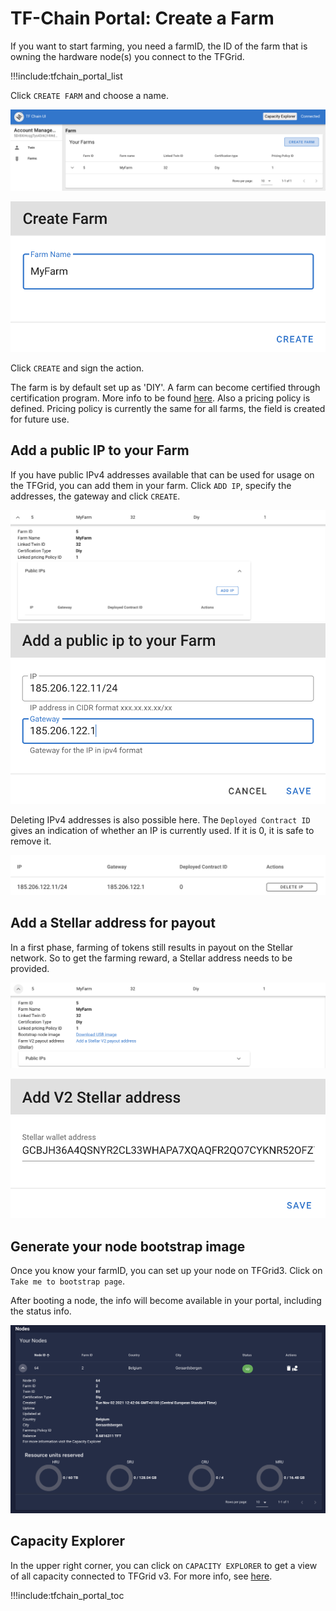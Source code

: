 # TF-Chain Portal: Create a Farm

If you want to start farming, you need a farmID, the ID of the farm that is owning the hardware node(s) you connect to the TFGrid. 

!!!include:tfchain_portal_list

Click `CREATE FARM` and choose a name. 

![](img/grid3_portal_farm.png ':size=600')

![](img/grid3_portal_create_farm.png ':size=300')

Click `CREATE` and sign the action. 

The farm is by default set up as 'DIY'. A farm can become certified through certification program. More info to be found [here](threefold:farming_certified_requirements).
Also a pricing policy is defined. Pricing policy is currently the same for all farms, the field is created for future use. 

## Add a public IP to your Farm

If you have public IPv4 addresses available that can be used for usage on the TFGrid, you can add them in your farm. 
Click `ADD IP`, specify the addresses, the gateway and click `CREATE`. 

![](img/grid3_portal_ip_add.png ':size=600')
![](img/grid3_portal_ip_add_detail.png ':size=300')

Deleting IPv4 addresses is also possible here. The `Deployed Contract ID` gives an indication of whether an IP is currently used. If it is 0, it is safe to remove it. 

![](img/grid3_portal_ip_result.png ':size=400')

## Add a Stellar address for payout

In a first phase, farming of tokens still results in payout on the Stellar network. So to get the farming reward, a Stellar address needs to be provided. 

![](img/grid3_portal_farm0.png ':size=600')

![](img/grid3_portal_stellar.png ':size=400')

## Generate your node bootstrap image

Once you know your farmID, you can set up your node on TFGrid3. Click on `Take me to bootstrap page`.

After booting a node, the info will become available in your portal, including the status info. 

![](img/grid3_portal_node_info.png ':size=600')

## Capacity Explorer

In the upper right corner, you can click on `CAPACITY EXPLORER` to get a view of all capacity connected to TFGrid v3. For more info, see [here](explorer_home).

!!!include:tfchain_portal_toc
